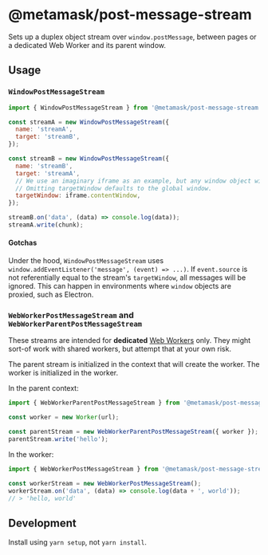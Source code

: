 # @metamask/post-message-stream

Sets up a duplex object stream over `window.postMessage`, between pages or a dedicated Web Worker and its parent window.

## Usage

### `WindowPostMessageStream`

```javascript
import { WindowPostMessageStream } from '@metamask/post-message-stream';

const streamA = new WindowPostMessageStream({
  name: 'streamA',
  target: 'streamB',
});

const streamB = new WindowPostMessageStream({
  name: 'streamB',
  target: 'streamA',
  // We use an imaginary iframe as an example, but any window object will do.
  // Omitting targetWindow defaults to the global window.
  targetWindow: iframe.contentWindow,
});

streamB.on('data', (data) => console.log(data));
streamA.write(chunk);
```

#### Gotchas

Under the hood, `WindowPostMessageStream` uses `window.addEventListener('message', (event) => ...)`.
If `event.source` is not referentially equal to the stream's `targetWindow`, all messages will be ignored.
This can happen in environments where `window` objects are proxied, such as Electron.

### `WebWorkerPostMessageStream` and `WebWorkerParentPostMessageStream`

These streams are intended for **dedicated** [Web Workers](https://developer.mozilla.org/en-US/docs/Web/API/Web_Workers_API/Using_web_workers) only.
They might sort-of work with shared workers, but attempt that at your own risk.

The parent stream is initialized in the context that will create the worker.
The worker is initialized in the worker.

In the parent context:

```javascript
import { WebWorkerParentPostMessageStream } from '@metamask/post-message-stream';

const worker = new Worker(url);

const parentStream = new WebWorkerParentPostMessageStream({ worker });
parentStream.write('hello');
```

In the worker:

```javascript
import { WebWorkerPostMessageStream } from '@metamask/post-message-stream';

const workerStream = new WebWorkerPostMessageStream();
workerStream.on('data', (data) => console.log(data + ', world'));
// > 'hello, world'
```

## Development

Install using `yarn setup`, not `yarn install`.
